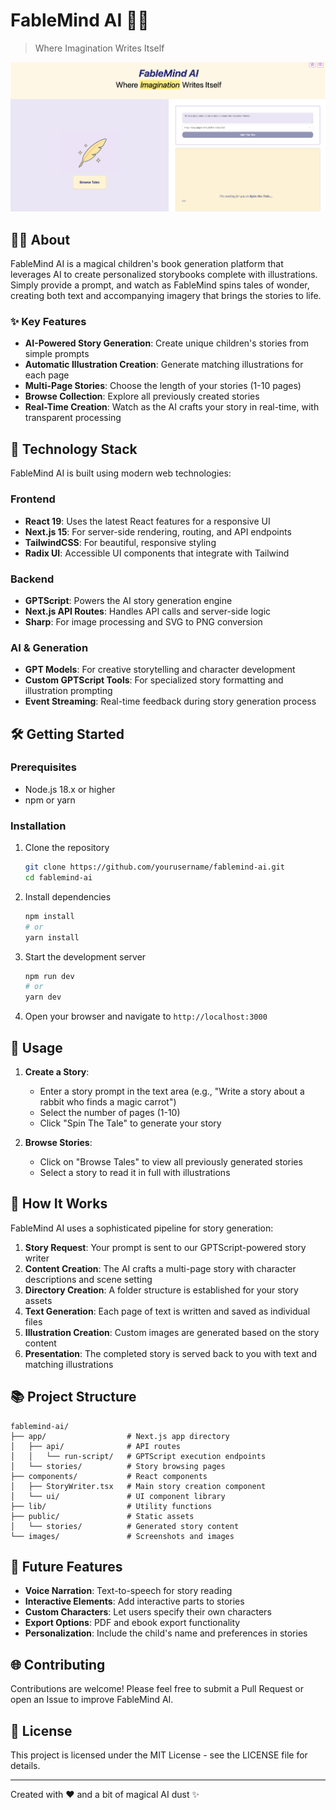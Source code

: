 # FableMind AI 🌟✨

> Where Imagination Writes Itself

![FableMind AI Interface](public/images/fablemind-screenshot.png)

## 🧙‍♂️ About

FableMind AI is a magical children's book generation platform that leverages AI to create personalized storybooks complete with illustrations. Simply provide a prompt, and watch as FableMind spins tales of wonder, creating both text and accompanying imagery that brings the stories to life.

### ✨ Key Features

- **AI-Powered Story Generation**: Create unique children's stories from simple prompts
- **Automatic Illustration Creation**: Generate matching illustrations for each page
- **Multi-Page Stories**: Choose the length of your stories (1-10 pages)
- **Browse Collection**: Explore all previously created stories
- **Real-Time Creation**: Watch as the AI crafts your story in real-time, with transparent processing

## 🚀 Technology Stack

FableMind AI is built using modern web technologies:

### Frontend
- **React 19**: Uses the latest React features for a responsive UI
- **Next.js 15**: For server-side rendering, routing, and API endpoints
- **TailwindCSS**: For beautiful, responsive styling
- **Radix UI**: Accessible UI components that integrate with Tailwind

### Backend
- **GPTScript**: Powers the AI story generation engine
- **Next.js API Routes**: Handles API calls and server-side logic
- **Sharp**: For image processing and SVG to PNG conversion

### AI & Generation
- **GPT Models**: For creative storytelling and character development
- **Custom GPTScript Tools**: For specialized story formatting and illustration prompting
- **Event Streaming**: Real-time feedback during story generation process

## 🛠️ Getting Started

### Prerequisites
- Node.js 18.x or higher
- npm or yarn

### Installation

1. Clone the repository
   ```bash
   git clone https://github.com/yourusername/fablemind-ai.git
   cd fablemind-ai
   ```

2. Install dependencies
   ```bash
   npm install
   # or
   yarn install
   ```

3. Start the development server
   ```bash
   npm run dev
   # or
   yarn dev
   ```

4. Open your browser and navigate to `http://localhost:3000`

## 📖 Usage

1. **Create a Story**:
   - Enter a story prompt in the text area (e.g., "Write a story about a rabbit who finds a magic carrot")
   - Select the number of pages (1-10)
   - Click "Spin The Tale" to generate your story

2. **Browse Stories**:
   - Click on "Browse Tales" to view all previously generated stories
   - Select a story to read it in full with illustrations

## 🧠 How It Works

FableMind AI uses a sophisticated pipeline for story generation:

1. **Story Request**: Your prompt is sent to our GPTScript-powered story writer
2. **Content Creation**: The AI crafts a multi-page story with character descriptions and scene setting
3. **Directory Creation**: A folder structure is established for your story assets
4. **Text Generation**: Each page of text is written and saved as individual files
5. **Illustration Creation**: Custom images are generated based on the story content
6. **Presentation**: The completed story is served back to you with text and matching illustrations

## 📚 Project Structure

```
fablemind-ai/
├── app/                  # Next.js app directory
│   ├── api/              # API routes
│   │   └── run-script/   # GPTScript execution endpoints
│   └── stories/          # Story browsing pages
├── components/           # React components
│   ├── StoryWriter.tsx   # Main story creation component
│   └── ui/               # UI component library
├── lib/                  # Utility functions
├── public/               # Static assets
│   └── stories/          # Generated story content
└── images/               # Screenshots and images
```

## 🔮 Future Features

- **Voice Narration**: Text-to-speech for story reading
- **Interactive Elements**: Add interactive parts to stories
- **Custom Characters**: Let users specify their own characters
- **Export Options**: PDF and ebook export functionality
- **Personalization**: Include the child's name and preferences in stories

## 🌐 Contributing

Contributions are welcome! Please feel free to submit a Pull Request or open an Issue to improve FableMind AI.

## 📜 License

This project is licensed under the MIT License - see the LICENSE file for details.

---

Created with ❤️ and a bit of magical AI dust ✨
